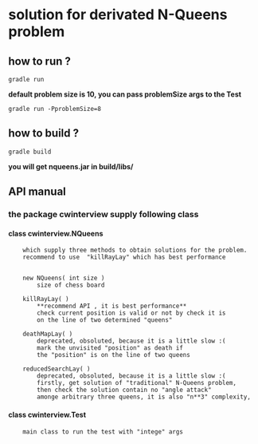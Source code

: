 # solution for derivated N-Queens problem

## how to run ?
    gradle run

**default problem size  is 10, you can pass problemSize args to the Test**  

    gradle run -PproblemSize=8


## how to build ?
    gradle build
    
  **you will get nqueens.jar in build/libs/**



## API manual
### the  package cwinterview supply following class 

####    class cwinterview.NQueens  
        which supply three methods to obtain solutions for the problem.  
        recommend to use  "killRayLay" which has best performance  

        
        new NQueens( int size )
            size of chess board
        
        killRayLay( )
            **recommend API , it is best performance** 
            check current position is valid or not by check it is  
            on the line of two determined "queens" 

        deathMapLay( )  
            deprecated, obsoluted, because it is a little slow :(  
            mark the unvisited "position" as death if  
            the "position" is on the line of two queens   
    
        reducedSearchLay( )  
            deprecated, obsoluted, because it is a little slow :(  
            firstly, get solution of "traditional" N-Queens problem, 
            then check the solution contain no "angle attack"  
            amonge arbitrary three queens, it is also "n**3" complexity,  
        
####    class cwinterview.Test  
        main class to run the test with "intege" args 


        
